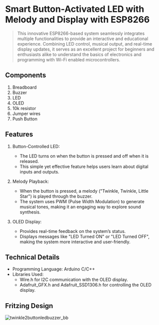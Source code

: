 # Smart Button-Activated LED with Melody and Display with ESP8266
> This innovative ESP8266-based system seamlessly integrates multiple functionalities to provide an interactive and educational experience. Combining LED control, musical output, and real-time display updates, it serves as an excellent project for beginners and enthusiasts alike to understand the basics of electronics and programming with Wi-Fi enabled microcontrollers.

## Components

1. Breadboard
2. Buzzer
3. LED
4. OLED
5. 10k resistor
6. Jumper wires
7. Push Button

## Features

1. Button-Controlled LED:
   - The LED turns on when the button is pressed and off when it is released.
   - This simple yet effective feature helps users learn about digital inputs and outputs.

2. Melody Playback:
   - When the button is pressed, a melody ("Twinkle, Twinkle, Little Star") is played through the buzzer.
   - The system uses PWM (Pulse Width Modulation) to generate musical tones, making it an engaging way to explore sound synthesis.
     
3. OLED Display:
   - Provides real-time feedback on the system’s status.
   - Displays messages like "LED Turned ON" or "LED Turned OFF", making the system more interactive and user-friendly.


## Technical Details

- Programming Language: Arduino C/C++
- Libraries Used:
  - Wire.h for I2C communication with the OLED display.
  - Adafruit_GFX.h and Adafruit_SSD1306.h for controlling the OLED display.


## Fritzing Design
![twinkle2buttonledbuzzer_bb](https://github.com/ImanZulhakim/FunDIYSensors/assets/92504870/0072d7bb-240f-4839-963a-94c8bbc32eab)



